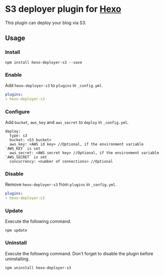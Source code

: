 # S3 deployer plugin for [Hexo](http://zespia.tw/hexo/)

This plugin can deploy your blog via S3.

## Usage

### Install

```
npm install hexo-deployer-s3 --save
```

### Enable

Add `hexo-deployer-s3` to `plugins` in `_config.yml`.

``` yaml
plugins:
- hexo-deployer-s3
```

### Configure

Add `bucket`, `aws_key` and `aws_secret` to `deploy` in `_config.yml`.

```
deploy:
  type: s3
  bucket: <S3 bucket>
  aws_key: <AWS id key> //Optional, if the environment variable `AWS_KEY` is set
  aws_secret: <AWS secret key> //Optional, if the environment variable `AWS_SECRET` is set
  concurrency: <number of connections> //Optional
```

### Disable

Remove `hexo-deployer-s3` from `plugins` in `_config.yml`.

``` yaml
plugins:
- hexo-deployer-s3
```

### Update

Execute the following command.

```
npm update
```

### Uninstall

Execute the following command. Don't forget to disable the plugin before uninstalling.

```
npm uninstall hexo-deployer-s3
```

[Hexo]: http://zespia.tw/hexo
